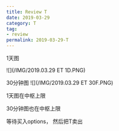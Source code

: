 ```yaml
---
title: Review T
date: 2019-03-29
category: T
tag:
- review
permalink: 2019-03-29-T
---
```


1天图

![](/IMG/2019.03.29 ET 1D.PNG)

30分钟图
![](/IMG/2019.03.29 ET 30F.PNG)

1天图在中枢上限

30分钟图也在中枢上限

等待买入options， 然后把T卖出
